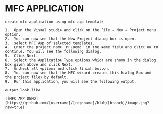 # MFC APPLICATION 
    create mfc application using mfc app template
  
    1.  Open the Visual studio and click on the File → New → Project menu option.
    2.  You can now see that the New Project dialog box is open.
    3.  select MFC App of selected templates.
    4.  Enter the project name ‘MFCDemo’ in the Name field and click OK to continue. You will see the following dialog.
    5.  Click Next.
    6.  Select the Application Type options which are shown in the dialog box given above and click Next.
    7.  Uncheck all options and click Finish button.
    8.  You can now see that the MFC wizard creates this Dialog Box and the project files by default.
    9.  Run this application, you will see the following output.
    
    output look like:
    
    ![MFC APP DEMO](https://github.com/[username]/[reponame]/blob/[branch]/image.jpg?raw=true)
